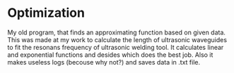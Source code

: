 # Optimization
My old program, that finds an approximating function based on given data.
This was made at my work to calculate the length of ultrasonic waveguides to fit the resonans frequency of ultrasonic welding tool. It calculates linear and exponential functions and desides which does the best job. Also it makes useless logs (becouse why not?) and saves data in .txt file.
